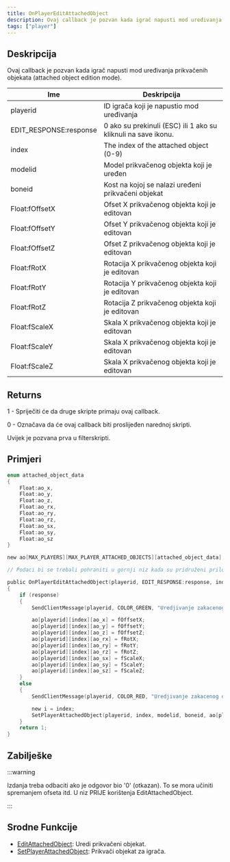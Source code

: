 ```yaml
---
title: OnPlayerEditAttachedObject
description: Ovaj callback je pozvan kada igrač napusti mod uređivanja prikvačenih objekata (attached object edition mode).
tags: ["player"]
---
```


## Deskripcija

Ovaj callback je pozvan kada igrač napusti mod uređivanja prikvačenih objekata (attached object edition mode).

| Ime                    | Deskripcija                                                   |
|------------------------|---------------------------------------------------------------|
| playerid               | ID igrača koji je napustio mod uređivanja                     |
| EDIT_RESPONSE:response | 0 ako su prekinuli (ESC) ili 1 ako su kliknuli na save ikonu. |
| index                  | The index of the attached object (0-9)                        |
| modelid                | Model prikvačenog objekta koji je uređen                      |
| boneid                 | Kost na kojoj se nalazi uređeni prikvačeni objekat            |
| Float:fOffsetX         | Ofset X prikvačenog objekta koji je editovan                  |
| Float:fOffsetY         | Ofset Y prikvačenog objekta koji je editovan                  |
| Float:fOffsetZ         | Ofset Z prikvačenog objekta koji je editovan                  |
| Float:fRotX            | Rotacija X prikvačenog objekta koji je editovan               |
| Float:fRotY            | Rotacija Y prikvačenog objekta koji je editovan               |
| Float:fRotZ            | Rotacija Z prikvačenog objekta koji je editovan               |
| Float:fScaleX          | Skala X prikvačenog objekta koji je editovan                  |
| Float:fScaleY          | Skala X prikvačenog objekta koji je editovan                  |
| Float:fScaleZ          | Skala X prikvačenog objekta koji je editovan                  |

## Returns

1 - Spriječiti će da druge skripte primaju ovaj callback.

0 - Označava da će ovaj callback biti proslijeđen narednoj skripti.

Uvijek je pozvana prva u filterskripti.

## Primjeri

```c
enum attached_object_data
{
    Float:ao_x,
    Float:ao_y,
    Float:ao_z,
    Float:ao_rx,
    Float:ao_ry,
    Float:ao_rz,
    Float:ao_sx,
    Float:ao_sy,
    Float:ao_sz
}

new ao[MAX_PLAYERS][MAX_PLAYER_ATTACHED_OBJECTS][attached_object_data];

// Podaci bi se trebali pohraniti u gornji niz kada su pridruženi priloženi objekti.

public OnPlayerEditAttachedObject(playerid, EDIT_RESPONSE:response, index, modelid, boneid, Float:fOffsetX, Float:fOffsetY, Float:fOffsetZ, Float:fRotX, Float:fRotY, Float:fRotZ, Float:fScaleX, Float:fScaleY, Float:fScaleZ)
{
    if (response)
    {
        SendClientMessage(playerid, COLOR_GREEN, "Uredjivanje zakacenog objekta sacuvano!");

        ao[playerid][index][ao_x] = fOffsetX;
        ao[playerid][index][ao_y] = fOffsetY;
        ao[playerid][index][ao_z] = fOffsetZ;
        ao[playerid][index][ao_rx] = fRotX;
        ao[playerid][index][ao_ry] = fRotY;
        ao[playerid][index][ao_rz] = fRotZ;
        ao[playerid][index][ao_sx] = fScaleX;
        ao[playerid][index][ao_sy] = fScaleY;
        ao[playerid][index][ao_sz] = fScaleZ;
    }
    else
    {
        SendClientMessage(playerid, COLOR_RED, "Uredjivanje zakacenog objekta nije sacuvano!");

        new i = index;
        SetPlayerAttachedObject(playerid, index, modelid, boneid, ao[playerid][i][ao_x], ao[playerid][i][ao_y], ao[playerid][i][ao_z], ao[playerid][i][ao_rx], ao[playerid][i][ao_ry], ao[playerid][i][ao_rz], ao[playerid][i][ao_sx], ao[playerid][i][ao_sy], ao[playerid][i][ao_sz]);
    }
    return 1;
}
```

## Zabilješke

:::warning

Izdanja treba odbaciti ako je odgovor bio '0' (otkazan). To se mora učiniti spremanjem ofseta itd. U niz PRIJE korištenja EditAttachedObject.

:::

## Srodne Funkcije

- [EditAttachedObject](../functions/EditAttachedObject): Uredi prikvačeni objekat.
- [SetPlayerAttachedObject](../functions/SetPlayerAttachedObject): Prikvači objekat za igrača.
